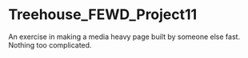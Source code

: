 # Treehouse_FEWD_Project11
An exercise in making a media heavy page built by someone else fast. Nothing too complicated. 

